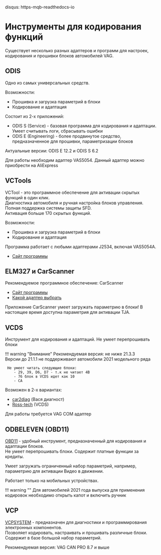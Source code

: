 disqus: https-mqb-readthedocs-io
# Инструменты для кодирования функций

Существует несколько разных адаптеров и программ для настроек, кодирования и прошивки блоков автомобилей VAG.

## ODIS

Одно из самых универсальных средств. 

Возможности:  

* Прошивка и загрузка параметрий в блоки  
* Кодирование и адаптация

Состоит из 2-х приложений:

* ODIS S (Service) - базовая программа для кодирования и адаптации. Умеет считывать логи, сбрасывать ошибки
* ODIS E (Engineering) - более продвинутое средство, предназначенное для прошивки, параметризации блоков

Актуальные версии: ODIS E 12.2 и ODIS S 6.2  

Для работы необходим адаптер VAS5054. Данный адаптер можно приобрести на AliExpress

## VCTools

VCTool - это программное обеспечение для активации скрытых функций в один клик.  
Диагностика автомобиля и ручная настройка блоков управления. Полная поддержка системы защиты SFD.  
Активация больше 170 скрытых функций.

Возможности:  

* Прошивка и загрузка параметрий в блоки  
* Кодирование и адаптация

Программа работает с любыми адаптерами J2534, включая VAS5054A.

* [Сайт программы](https://vctool.app/)

## ELM327 и CarScanner

Рекомендуемое программное обеспечение: CarScanner  

* [Сайт программы](https://www.carscanner.info/)
* [Какой адаптер выбрать](https://www.carscanner.info/ru/choosing-obdii-adapter/)

Приложение CarScanner умеет загружать параметрию в блоки! В настоящее время доступна параметрия для активации TJA.

## VCDS

Инструмент для кодирования и адаптаций. Не умеет перепрошивать блоки

!!! warning "Внимание"
    Рекомендуемая версия: не ниже 21.3.3  
    Версии до 21.1.1 не поддерживают автомобили 2021 модельного ряда  

     Не умеет читать следующие блоки:  
        - 29, 39, D6, D7 - т.к не читает 4B  
        - 76 блок в VCDS идет как 10  
        - CA

Возможен в 2-х вариантах: 

* [car2diag](https://car2diag.ru/) (Вася диагност)
* [Ross-tech](https://www.ross-tech.com/) (VCDS)

Для работы требуется VAG COM адаптер

## ODBELEVEN (OBD11)

[OBD11](https://obdeleven.com/) - удобный инструмент, предназначенный для кодирования и адаптации блоков.  
Не умеет перепрошивать блоки. Содержит платные функции за кредиты.  

Умеет загружать ограниченный набор параметрий, например, параметрию для активации Видео в движении.  

Работает только на мобильных устройствах.

!!! warning ""
    Для автомобилей 2021 года выпуска для применения кодировок необходимо открыть капот и включить ручник

## VCP

[VCPSYSTEM](http://vcpsystem.ru/) - предназначен для диагностики и программирования электронных компонентов.  
Позволяет кодировать, настраивать и прошивать различные блоки. Содержит в базе большой набор параметрий.  

Рекомендуемая версия: VAG CAN PRO 8.7 и выше
